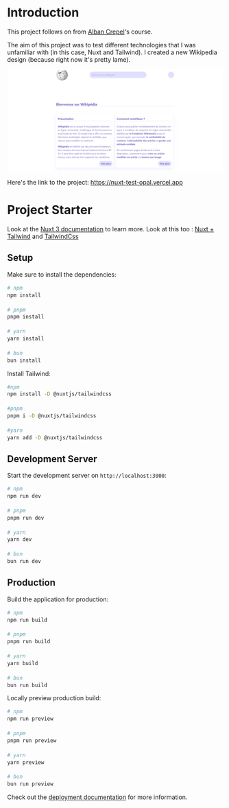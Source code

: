 
# Introduction

This project follows on from [Alban Crepel](https://github.com/AlbanCrepel)'s course.

The aim of this project was to test different technologies that I was unfamiliar with (in this case, Nuxt and Tailwind).
I created a new Wikipedia design (because right now it's pretty lame).

![Image](image.png)

Here's the link to the project: https://nuxt-test-opal.vercel.app

# Project Starter

Look at the [Nuxt 3 documentation](https://nuxt.com/docs/getting-started/introduction) to learn more.
Look at this too : [Nuxt + Tailwind](https://tailwindcss.nuxtjs.org) and [TailwindCss](https://tailwindcss.com)

## Setup

Make sure to install the dependencies:

```bash
# npm
npm install

# pnpm
pnpm install

# yarn
yarn install

# bun
bun install
```

Install Tailwind:

```bash
#npm
npm install -D @nuxtjs/tailwindcss

#pnpm
pnpm i -D @nuxtjs/tailwindcss

#yarn
yarn add -D @nuxtjs/tailwindcss
```

## Development Server

Start the development server on `http://localhost:3000`:

```bash
# npm
npm run dev

# pnpm
pnpm run dev

# yarn
yarn dev

# bun
bun run dev
```

## Production

Build the application for production:

```bash
# npm
npm run build

# pnpm
pnpm run build

# yarn
yarn build

# bun
bun run build
```

Locally preview production build:

```bash
# npm
npm run preview

# pnpm
pnpm run preview

# yarn
yarn preview

# bun
bun run preview
```

Check out the [deployment documentation](https://nuxt.com/docs/getting-started/deployment) for more information.

